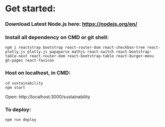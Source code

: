 # Get started:

### Download Latest Node.js here: https://nodejs.org/en/

### Install all dependency on CMD or git shell:
```
npm i reactstrap bootstrap react-router-dom react-checkbox-tree react-plotly.js plotly.js papaparse mathjs react-switch react-bootstrap-table-next react-router-dom react-bootstrap-table react-burger-menu gh-pages react-favicon
```


### Host on localhost, in CMD:
```
cd sustainability
npm start
```
Open: 
http://localhost:3000/sustainability

### To deploy:
```
npm run deploy
```
